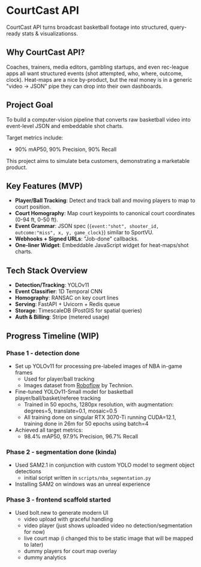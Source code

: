 # CourtCast API

CourtCast API turns broadcast basketball footage into structured, query-ready stats & visualizationss.

## Why CourtCast API?

Coaches, trainers, media editors, gambling startups, and even rec-league apps all want structured events (shot attempted, who, where, outcome, clock). Heat-maps are a nice by-product, but the real money is in a generic "video → JSON" pipe they can drop into their own dashboards.

## Project Goal

To build a computer-vision pipeline that converts raw basketball video into event-level JSON and embeddable shot charts.

Target metrics include:
*   90% mAP50, 90% Precision, 90% Recall

This project aims to simulate beta customers, demonstrating a marketable product.

## Key Features (MVP)
*   **Player/Ball Tracking**: Detect and track ball and moving players to map to court position.
*   **Court Homography**: Map court keypoints to canonical court coordinates (0-94 ft, 0-50 ft).
*   **Event Grammar**: JSON spec (`{event:"shot", shooter_id, outcome:"miss", x, y, game_clock}`) similar to SportVU.
*   **Webhooks + Signed URLs**: "Job-done" callbacks.
*   **One-liner Widget**: Embeddable JavaScript widget for heat-maps/shot charts.

## Tech Stack Overview
*   **Detection/Tracking**: YOLOv11
*   **Event Classifier**: 1D Temporal CNN
*   **Homography**: RANSAC on key court lines
*   **Serving**: FastAPI + Uvicorn + Redis queue
*   **Storage**: TimescaleDB (PostGIS for spatial queries)
*   **Auth & Billing**: Stripe (metered usage)

## Progress Timeline (WIP)

### Phase 1 - detection done
* Set up YOLOv11 for processing pre-labeled images of NBA in-game frames
    * Used for player/ball tracking
    * Images dataset from [Roboflow](https://universe.roboflow.com/technion-ui0ov/basket-recognition-9ztqo/dataset/6) by Technion.
* Fine-tuned YOLOv11-Small model for basketball player/ball/basket/referee tracking
   * Trained in 50 epochs, 1280px resolution, with augmentation: degrees=5, translate=0.1, mosaic=0.5
   * All training done on singular RTX 3070-Ti running CUDA=12.1, training done in 26m for 50 epochs using batch=4
* Achieved all target metrics:
   * 98.4% mAP50, 97.9% Precision, 96.7% Recall
 
### Phase 2 - segmentation done (kinda)
* Used SAM2.1 in conjunction with custom YOLO model to segment object detections
   * initial script written in `scripts/nba_segmentation.py`
 * Installing SAM2 on windows was an unreal experience

### Phase 3 - frontend scaffold started
* Used bolt.new to generate modern UI
   * video upload with graceful handling
   * video player (just shows uploaded video no detection/segmentation for now)
   * live court map (i changed this to be static image that will be mapped to later)
   * dummy players for court map overlay
   * dummy analytics
